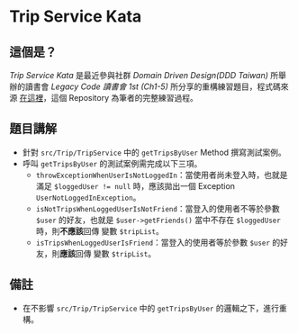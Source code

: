 # Trip Service Kata 

## 這個是？

*Trip Service Kata* 是最近參與社群 *Domain Driven Design(DDD Taiwan)* 所舉辦的讀書會 *Legacy Code 讀書會 1st (Ch1-5)* 所分享的重構練習題目，程式碼來源 [在這裡](https://github.com/FongX777/trip-service-kata)，這個 Repository 為筆者的完整練習過程。

## 題目講解
* 針對 `src/Trip/TripService` 中的 `getTripsByUser` Method 撰寫測試案例。
* 呼叫 `getTripsByUser` 的測試案例需完成以下三項。
    * `throwExceptionWhenUserIsNotLoggedIn`：當使用者尚未登入時，也就是滿足 `$loggedUser != null` 時，應該拋出一個 Exception `UserNotLoggedInException`。
    * `isNotTripsWhenLoggedUserIsNotFriend`：當登入的使用者不等於參數 `$user` 的好友，也就是 `$user->getFriends()` 當中不存在 `$loggedUser` 時，則**不應該**回傳 變數 `$tripList`。 
    * `isTripsWhenLoggedUserIsFriend`：當登入的使用者等於參數 `$user` 的好友，則**應該**回傳 變數 `$tripList`。
 
## 備註
* 在不影響 `src/Trip/TripService` 中的 `getTripsByUser` 的邏輯之下，進行重構。
